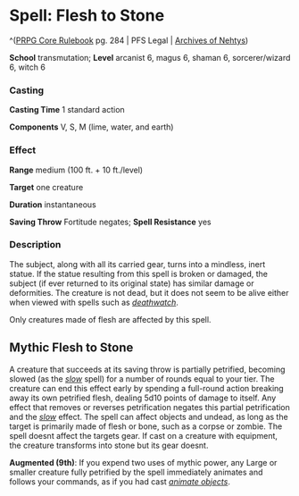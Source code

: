 # Spell: Flesh to Stone

^([PRPG Core Rulebook][ss-flesh-to-stone] pg. 284 | PFS Legal | [Archives of Nehtys][sn-flesh-to-stone])

**School** transmutation; **Level** arcanist 6, magus 6, shaman 6, sorcerer/wizard 6, witch 6

### Casting

**Casting Time** 1 standard action  

**Components** V, S, M (lime, water, and earth)

### Effect

**Range** medium (100 ft. + 10 ft./level)  

**Target** one creature  

**Duration** instantaneous  

**Saving Throw** Fortitude negates; **Spell Resistance** yes

### Description

The subject, along with all its carried gear, turns into a mindless, inert statue. If the statue resulting from this spell is broken or damaged, the subject (if ever returned to its original state) has similar damage or deformities. The creature is not dead, but it does not seem to be alive either when viewed with spells such as _[deathwatch]_.  

Only creatures made of flesh are affected by this spell.

## Mythic Flesh to Stone

A creature that succeeds at its saving throw is partially petrified, becoming slowed (as the _[slow]_ spell) for a number of rounds equal to your tier. The creature can end this effect early by spending a full-round action breaking away its own petrified flesh, dealing 5d10 points of damage to itself. Any effect that removes or reverses petrification negates this partial petrification and the _[slow]_ effect. The spell can affect objects and undead, as long as the target is primarily made of flesh or bone, such as a corpse or zombie. The spell doesnt affect the targets gear. If cast on a creature with equipment, the creature transforms into stone but its gear doesnt.   

**Augmented (9th)**: If you expend two uses of mythic power, any Large or smaller creature fully petrified by the spell immediately animates and follows your commands, as if you had cast _[animate objects]_.

[ss-flesh-to-stone]: http://paizo.com/pathfinderRPG/v57
[sn-flesh-to-stone]: http://www.archivesofnethys.com/SpellDisplay.aspx?ItemName=Flesh%20to%20Stone
[animate objects]: http://www.archivesofnethys.com/SpellDisplay.aspx?ItemName=animate%20objects
[deathwatch]: http://www.archivesofnethys.com/SpellDisplay.aspx?ItemName=deathwatch
[slow]: http://www.archivesofnethys.com/SpellDisplay.aspx?ItemName=slow